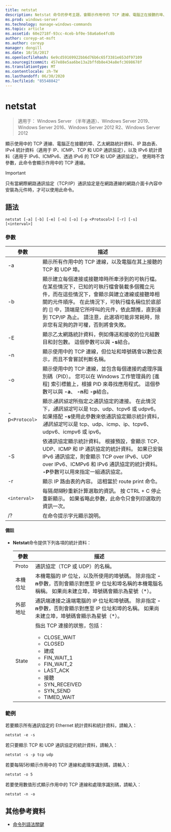 ```yaml
---
title: netstat
description: Netstat 命令的參考主題，會顯示作用中的 TCP 連線、電腦正在接聽的埠、乙太網路統計資料、IP 路由表、IPv4 統計資料，以及 IPv6 統計資料。
ms.prod: windows-server
ms.technology: manage-windows-commands
ms.topic: article
ms.assetid: 60e2718f-93cc-4ceb-bf0e-58a6a6e4fc8b
author: coreyp-at-msft
ms.author: coreyp
manager: dongill
ms.date: 10/16/2017
ms.openlocfilehash: 6e9cd59169922bb6d76b6c65f3381e653df97109
ms.sourcegitcommit: 457e88e5aa6be13a2bffdb8e434a8efc3698678f
ms.translationtype: MT
ms.contentlocale: zh-TW
ms.lasthandoff: 06/30/2020
ms.locfileid: "85548842"
---
```

# <a name="netstat"></a>netstat

> 適用于： Windows Server （半年通道）、Windows Server 2019、Windows Server 2016、Windows Server 2012 R2、Windows Server 2012

顯示使用中的 TCP 連線、電腦正在接聽的埠、乙太網路統計資料、IP 路由表、IPv4 統計資料（適用于 IP、ICMP、TCP 和 UDP 通訊協定），以及 IPv6 統計資料（適用于 IPv6、ICMPv6、透過 IPv6 的 TCP 和 UDP 通訊協定）。 使用時不含參數，此命令會顯示作用中的 TCP 連線。

> [!IMPORTANT]
> 只有當網際網路通訊協定（TCP/IP）通訊協定是在網路連線的網路介面卡內容中安裝為元件時，才可以使用此命令。

## <a name="syntax"></a>語法

```
netstat [-a] [-b] [-e] [-n] [-o] [-p <Protocol>] [-r] [-s] [<interval>]
```

### <a name="parameters"></a>參數

| 參數 | 描述 |
| --------- | ----------- |
| -a | 顯示所有作用中的 TCP 連線，以及電腦在其上接聽的 TCP 和 UDP 埠。 |
| -b | 顯示建立每個連接或接聽埠時所牽涉到的可執行檔。 在某些情況下，已知的可執行檔會裝載多個獨立元件，而在這些情況下，會顯示與建立連線或接聽埠相關的元件順序。 在此情況下，可執行檔名稱位於底部的 [] 中，頂端是它所呼叫的元件，依此類推，直到達到 TCP/IP 為止。 請注意，此選項可能非常耗時，除非您有足夠的許可權，否則將會失敗。
| -E | 顯示乙太網路統計資料，例如傳送和接收的位元組數目和封包數。 這個參數可以與 **-s**結合。 |
| -n | 顯示使用中的 TCP 連線，但位址和埠號碼會以數位表示，而且不會嘗試判斷名稱。 |
| -o | 顯示使用中的 TCP 連線，並包含每個連接的處理序識別碼（PID）。 您可以在 Windows 工作管理員的 [進程] 索引標籤上，根據 PID 來尋找應用程式。 這個參數可以與 **-a**、 **-n**和 **-p**結合。 |
| -p`<Protocol>` | 顯示*通訊協定*所指定之通訊協定的連接。 在此情況下，*通訊協定*可以是 tcp、udp、tcpv6 或 udpv6。 如果搭配 **-s**使用此參數來依通訊協定顯示統計資料，*通訊協定*可以是 tcp、udp、icmp、ip、tcpv6、udpv6、icmpv6 或 ipv6。 |
| -S | 依通訊協定顯示統計資料。 根據預設，會顯示 TCP、UDP、ICMP 和 IP 通訊協定的統計資料。 如果已安裝 IPv6 通訊協定，則會顯示 TCP over IPv6、UDP over IPv6、ICMPv6 和 IPv6 通訊協定的統計資料。 **-P**參數可以用來指定一組通訊協定。 |
| -r | 顯示 IP 路由表的內容。 這相當於 route print 命令。 |
| `<interval>` | 每隔*間隔*秒重新計算選取的資訊。 按 CTRL + C 停止重新顯示。 如果省略此參數，此命令只會列印選取的資訊一次。 |
| /? | 在命令提示字元顯示說明。 |

#### <a name="remarks"></a>備註

- **Netstat**命令提供下列各項的統計資料：

    | 參數 | 描述 |
    | --------- | ----------- |
    | Proto | 通訊協定（TCP 或 UDP）的名稱。 |
    | 本機位址 | 本機電腦的 IP 位址，以及所使用的埠號碼。 除非指定 **-n**參數，否則會顯示對應至 IP 位址和埠名稱的本機電腦名稱稱。 如果尚未建立埠，埠號碼會顯示為星號（*）。 |
    | 外部地址 | 通訊端連接之遠端電腦的 IP 位址和埠號碼。 除非指定 **-n**參數，否則會顯示對應至 IP 位址和埠的名稱。 如果尚未建立埠，埠號碼會顯示為星號（*）。 |
    | State | 指出 TCP 連接的狀態，包括：<ul><li>CLOSE_WAIT</li><li>CLOSED</li><li>建成</li><li>FIN_WAIT_1</li><li>FIN_WAIT_2</li><li>LAST_ACK</li><li>接聽</li><li>SYN_RECEIVED</li><li>SYN_SEND</li><li>TIMED_WAIT</li></ul> |

### <a name="examples"></a>範例

若要顯示所有通訊協定的 Ethernet 統計資料和統計資料，請輸入：

```
netstat -e -s
```

若只要顯示 TCP 和 UDP 通訊協定的統計資料，請輸入：

```
netstat -s -p tcp udp
```

若要每隔5秒顯示作用中的 TCP 連線和處理序識別碼，請輸入：

```
netstat -o 5
```

若要使用數值形式顯示作用中的 TCP 連線和處理序識別碼，請輸入：

```
netstat -n -o
```

## <a name="additional-references"></a>其他參考資料

- [命令列語法關鍵](command-line-syntax-key.md)
